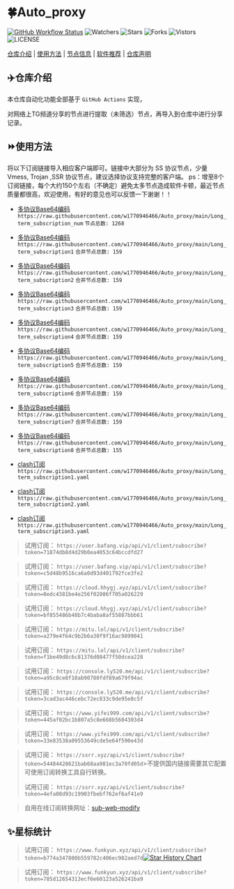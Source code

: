 # 🍀Auto_proxy
[![GitHub Workflow Status](https://img.shields.io/github/workflow/status/w1770946466/Auto_proxy/sub_merge?label=sub_merge)](https://github.com/w1770946466/Auto_proxy/actions/workflows/main.yml) 
![Watchers](https://img.shields.io/github/watchers/w1770946466/Auto_proxy) ![Stars](https://img.shields.io/github/stars/w1770946466/Auto_proxy) ![Forks](https://img.shields.io/github/forks/w1770946466/Auto_proxy) ![Vistors](https://visitor-badge.laobi.icu/badge?page_id=w1770946466.Auto_proxy) ![LICENSE](https://img.shields.io/badge/license-CC%20BY--SA%204.0-green.svg)

[仓库介绍](https://github.com/w1770946466/Auto_proxy#仓库介绍) | [使用方法](https://github.com/w1770946466/Auto_proxy#使用方法) | [节点信息](https://github.com/w1770946466/Auto_proxy#节点信息) | [软件推荐](https://github.com/w1770946466/Auto_proxy#客户端选择) | [仓库声明](https://github.com/w1770946466/Auto_proxy#仓库声明)

## ✈️仓库介绍
本仓库自动化功能全部基于 `GitHub Actions` 实现，

对网络上TG频道分享的节点进行提取（未筛选）节点，再导入到仓库中进行分享记录。

## ⏩使用方法
将以下订阅链接导入相应客户端即可。链接中大部分为 SS 协议节点，少量 Vmess, Trojan ,SSR 协议节点，建议选择协议支持完整的客户端。
ps：增至8个订阅链接，每个大约150个左右（不确定）避免太多节点造成软件卡顿，最近节点质量都很高，欢迎使用，有好的意见也可以反馈一下谢谢！！

- [多协议Base64编码](https://raw.githubusercontent.com/w1770946466/Auto_proxy/main/Long_term_subscription1)
`https://raw.githubusercontent.com/w1770946466/Auto_proxy/main/Long_term_subscription_num`
`节点总数: 1268`

- [多协议Base64编码](https://raw.githubusercontent.com/w1770946466/Auto_proxy/main/Long_term_subscription1)
`https://raw.githubusercontent.com/w1770946466/Auto_proxy/main/Long_term_subscription1`
`合并节点总数: 159`

- [多协议Base64编码](https://raw.githubusercontent.com/w1770946466/Auto_proxy/main/Long_term_subscription2)
`https://raw.githubusercontent.com/w1770946466/Auto_proxy/main/Long_term_subscription2`
`合并节点总数: 159`

- [多协议Base64编码](https://raw.githubusercontent.com/w1770946466/Auto_proxy/main/Long_term_subscription3)
`https://raw.githubusercontent.com/w1770946466/Auto_proxy/main/Long_term_subscription3`
`合并节点总数: 159`

- [多协议Base64编码](https://raw.githubusercontent.com/w1770946466/Auto_proxy/main/Long_term_subscription4)
`https://raw.githubusercontent.com/w1770946466/Auto_proxy/main/Long_term_subscription4`
`合并节点总数: 159`

- [多协议Base64编码](https://raw.githubusercontent.com/w1770946466/Auto_proxy/main/Long_term_subscription5)
`https://raw.githubusercontent.com/w1770946466/Auto_proxy/main/Long_term_subscription5`
`合并节点总数: 159`

- [多协议Base64编码](https://raw.githubusercontent.com/w1770946466/Auto_proxy/main/Long_term_subscription6)
`https://raw.githubusercontent.com/w1770946466/Auto_proxy/main/Long_term_subscription6`
`合并节点总数: 159`

- [多协议Base64编码](https://raw.githubusercontent.com/w1770946466/Auto_proxy/main/Long_term_subscription7)
`https://raw.githubusercontent.com/w1770946466/Auto_proxy/main/Long_term_subscription7`
`合并节点总数: 159`

- [多协议Base64编码](https://raw.githubusercontent.com/w1770946466/Auto_proxy/main/Long_term_subscription8)
`https://raw.githubusercontent.com/w1770946466/Auto_proxy/main/Long_term_subscription8`
`合并节点总数: 155`
- [clash订阅](https://raw.githubusercontent.com/w1770946466/Auto_proxy/main/Long_term_subscription2.yaml)
`https://raw.githubusercontent.com/w1770946466/Auto_proxy/main/Long_term_subscription1.yaml`
- [clash订阅](https://raw.githubusercontent.com/w1770946466/Auto_proxy/main/Long_term_subscription2.yaml)
`https://raw.githubusercontent.com/w1770946466/Auto_proxy/main/Long_term_subscription2.yaml`
- [clash订阅](https://raw.githubusercontent.com/w1770946466/Auto_proxy/main/Long_term_subscription3.yaml)
`https://raw.githubusercontent.com/w1770946466/Auto_proxy/main/Long_term_subscription3.yaml`
>试用订阅：
`https://user.bafang.vip/api/v1/client/subscribe?token=71874db8d4d29b0ea4053c64bccdfd27`

>试用订阅：
`https://user.bafang.vip/api/v1/client/subscribe?token=c5d48b9516ca6a0d93d401792fce3fe2`

>试用订阅：
`https://cloud.hhygj.xyz/api/v1/client/subscribe?token=0edc4381be4e256f02806f705a026229`

>试用订阅：
`https://cloud.hhygj.xyz/api/v1/client/subscribe?token=bf855486b48b7c4baba8af55887bbb61`

>试用订阅：
`https://mitu.lol/api/v1/client/subscribe?token=a279e4f64c9b2b6a30f9f16ac9899041`

>试用订阅：
`https://mitu.lol/api/v1/client/subscribe?token=f1be49d8c6c81376d08477f50dcea228`

>试用订阅：
`https://console.ly520.me/api/v1/client/subscribe?token=a95c8ce8f10ab90780fdf89a679f94ac`

>试用订阅：
`https://console.ly520.me/api/v1/client/subscribe?token=3cad3ac446cebc72ec833c9de95e8c5f`

>试用订阅：
`https://www.yifei999.com/api/v1/client/subscribe?token=445af02bc1b807a5c8e668b5604303d4`

>试用订阅：
`https://www.yifei999.com/api/v1/client/subscribe?token=33e83538a09553649cde5e64f590e43d`

>试用订阅：
`https://ssrr.xyz/api/v1/client/subscribe?token=54484428621bab68aa981ec3a70fd05d`>不提供国内链接需要其它配置可使用订阅转换工具自行转换。
>
>试用订阅：
`https://ssrr.xyz/api/v1/client/subscribe?token=4efa08d93c19903fbebf762ef6af41e9`

















>自用在线订阅转换网址：[sub-web-modify](https://sub.v1.mk/)
## ✨星标统计
>试用订阅：
`https://www.funkyun.xyz/api/v1/client/subscribe?token=b774a347800b559782c406ec982aed7d`[![Star History Chart](https://api.star-history.com/svg?repos=w1770946466/Auto_proxy&type=Date)](https://star-history.com/#w1770946466/Auto_proxy&Date)

>试用订阅：
`https://www.funkyun.xyz/api/v1/client/subscribe?token=785d12654313ecf6e60123a526241ba9`
